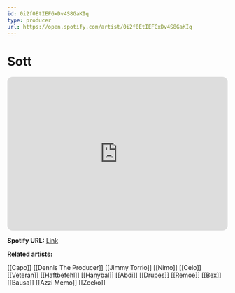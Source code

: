 ```yaml
---
id: 0i2f0EtIEFGxDv4S8GaKIq
type: producer
url: https://open.spotify.com/artist/0i2f0EtIEFGxDv4S8GaKIq
---
```

# Sott

<iframe style="border-radius:12px" src="https://open.spotify.com/embed/artist/0i2f0EtIEFGxDv4S8GaKIq" width="100%" height="352" frameBorder="0" allowfullscreen="" allow="autoplay; clipboard-write; encrypted-media; fullscreen; picture-in-picture" loading="lazy"></iframe>

**Spotify URL:** [Link](https://open.spotify.com/artist/0i2f0EtIEFGxDv4S8GaKIq)

**Related artists:**

[[Capo]]
[[Dennis The Producer]]
[[Jimmy Torrio]]
[[Nimo]]
[[Celo]]
[[Veteran]]
[[Haftbefehl]]
[[Hanybal]]
[[Abdi]]
[[Drupes]]
[[Remoe]]
[[Bex]]
[[Bausa]]
[[Azzi Memo]]
[[Zeeko]]
